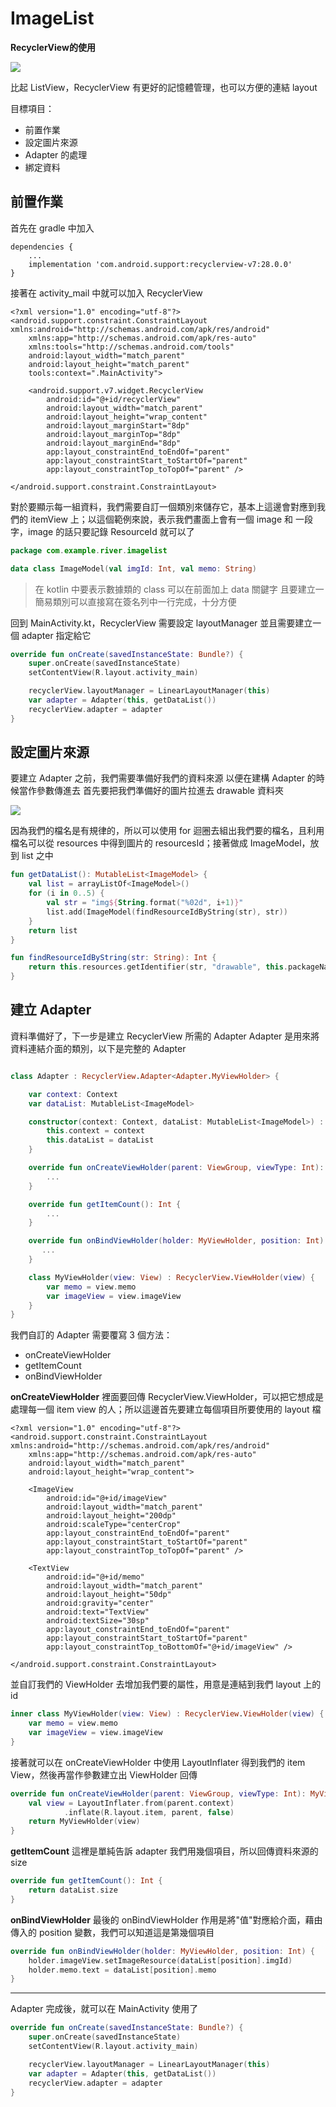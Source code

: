 ImageList
===
**RecyclerView的使用**

![](https://i.imgur.com/0duiciv.gif)

比起 ListView，RecyclerView 有更好的記憶體管理，也可以方便的連結 layout

目標項目：
- 前置作業
- 設定圖片來源
- Adapter 的處理
- 綁定資料

## 前置作業
首先在 gradle 中加入
```
dependencies {
    ...
    implementation 'com.android.support:recyclerview-v7:28.0.0'
}
```
接著在 activity_mail 中就可以加入 RecyclerView
```xml=
<?xml version="1.0" encoding="utf-8"?>
<android.support.constraint.ConstraintLayout xmlns:android="http://schemas.android.com/apk/res/android"
    xmlns:app="http://schemas.android.com/apk/res-auto"
    xmlns:tools="http://schemas.android.com/tools"
    android:layout_width="match_parent"
    android:layout_height="match_parent"
    tools:context=".MainActivity">

    <android.support.v7.widget.RecyclerView
        android:id="@+id/recyclerView"
        android:layout_width="match_parent"
        android:layout_height="wrap_content"
        android:layout_marginStart="8dp"
        android:layout_marginTop="8dp"
        android:layout_marginEnd="8dp"
        app:layout_constraintEnd_toEndOf="parent"
        app:layout_constraintStart_toStartOf="parent"
        app:layout_constraintTop_toTopOf="parent" />

</android.support.constraint.ConstraintLayout>
```
對於要顯示每一組資料，我們需要自訂一個類別來儲存它，基本上這邊會對應到我們的 itemView 上；以這個範例來說，表示我們畫面上會有一個 image 和 一段字，image 的話只要記錄 ResourceId 就可以了
```kotlin
package com.example.river.imagelist

data class ImageModel(val imgId: Int, val memo: String)
```
>在 kotlin 中要表示數據類的 class 可以在前面加上 data 關鍵字
>且要建立一簡易類別可以直接寫在簽名列中一行完成，十分方便

回到 MainActivity.kt，RecyclerView 需要設定 layoutManager
並且需要建立一個 adapter 指定給它
```kotlin
override fun onCreate(savedInstanceState: Bundle?) {
    super.onCreate(savedInstanceState)
    setContentView(R.layout.activity_main)

    recyclerView.layoutManager = LinearLayoutManager(this)
    var adapter = Adapter(this, getDataList())
    recyclerView.adapter = adapter
}
```

## 設定圖片來源
要建立 Adapter 之前，我們需要準備好我們的資料來源
以便在建構 Adapter 的時候當作參數傳進去
首先要把我們準備好的圖片拉進去 drawable 資料夾

![](https://i.imgur.com/9AvE5sK.png)

因為我們的檔名是有規律的，所以可以使用 for 迴圈去組出我們要的檔名，且利用檔名可以從 resources 中得到圖片的 resourcesId；接著做成 ImageModel，放到 list 之中
```kotlin
fun getDataList(): MutableList<ImageModel> {
    val list = arrayListOf<ImageModel>()
    for (i in 0..5) {
        val str = "img${String.format("%02d", i+1)}"
        list.add(ImageModel(findResourceIdByString(str), str))
    }
    return list
}

fun findResourceIdByString(str: String): Int {
    return this.resources.getIdentifier(str, "drawable", this.packageName)
}
```

## 建立 Adapter
資料準備好了，下一步是建立 RecyclerView 所需的 Adapter
Adapter 是用來將資料連結介面的類別，以下是完整的 Adapter
```kotlin

class Adapter : RecyclerView.Adapter<Adapter.MyViewHolder> {

    var context: Context
    var dataList: MutableList<ImageModel>

    constructor(context: Context, dataList: MutableList<ImageModel>) : super() {
        this.context = context
        this.dataList = dataList
    }

    override fun onCreateViewHolder(parent: ViewGroup, viewType: Int): MyViewHolder {
        ...
    }

    override fun getItemCount(): Int {
        ...
    }

    override fun onBindViewHolder(holder: MyViewHolder, position: Int) {
       ...
    }

    class MyViewHolder(view: View) : RecyclerView.ViewHolder(view) {
        var memo = view.memo
        var imageView = view.imageView
    }
}
```

我們自訂的 Adapter 需要覆寫 3 個方法：
- onCreateViewHolder
- getItemCount
- onBindViewHolder

**onCreateViewHolder**
裡面要回傳 RecyclerView.ViewHolder，可以把它想成是處理每一個 item view 的人；所以這邊首先要建立每個項目所要使用的 layout 檔
```xml=
<?xml version="1.0" encoding="utf-8"?>
<android.support.constraint.ConstraintLayout xmlns:android="http://schemas.android.com/apk/res/android"
    xmlns:app="http://schemas.android.com/apk/res-auto"
    android:layout_width="match_parent"
    android:layout_height="wrap_content">

    <ImageView
        android:id="@+id/imageView"
        android:layout_width="match_parent"
        android:layout_height="200dp"
        android:scaleType="centerCrop"
        app:layout_constraintEnd_toEndOf="parent"
        app:layout_constraintStart_toStartOf="parent"
        app:layout_constraintTop_toTopOf="parent" />

    <TextView
        android:id="@+id/memo"
        android:layout_width="match_parent"
        android:layout_height="50dp"
        android:gravity="center"
        android:text="TextView"
        android:textSize="30sp"
        app:layout_constraintEnd_toEndOf="parent"
        app:layout_constraintStart_toStartOf="parent"
        app:layout_constraintTop_toBottomOf="@+id/imageView" />

</android.support.constraint.ConstraintLayout>
```
並自訂我們的 ViewHolder 去增加我們要的屬性，用意是連結到我們 layout 上的 id
```kotlin
inner class MyViewHolder(view: View) : RecyclerView.ViewHolder(view) {
    var memo = view.memo
    var imageView = view.imageView
}
```
接著就可以在 onCreateViewHolder 中使用 LayoutInflater 得到我們的 item View，然後再當作參數建立出 ViewHolder 回傳
```kotlin
override fun onCreateViewHolder(parent: ViewGroup, viewType: Int): MyViewHolder {
    val view = LayoutInflater.from(parent.context)
            .inflate(R.layout.item, parent, false)
    return MyViewHolder(view)
}
```

**getItemCount**
這裡是單純告訴 adapter 我們用幾個項目，所以回傳資料來源的 size
```kotlin
override fun getItemCount(): Int {
    return dataList.size
}
```

**onBindViewHolder**
最後的 onBindViewHolder 作用是將"值"對應給介面，藉由傳入的 position 變數，我們可以知道這是第幾個項目

```kotlin
override fun onBindViewHolder(holder: MyViewHolder, position: Int) {
    holder.imageView.setImageResource(dataList[position].imgId)
    holder.memo.text = dataList[position].memo
}
```
***
Adapter 完成後，就可以在 MainActivity 使用了
```kotlin
override fun onCreate(savedInstanceState: Bundle?) {
    super.onCreate(savedInstanceState)
    setContentView(R.layout.activity_main)

    recyclerView.layoutManager = LinearLayoutManager(this)
    var adapter = Adapter(this, getDataList())
    recyclerView.adapter = adapter
}
```